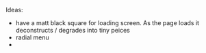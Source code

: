 Ideas:

- have a matt black square for loading screen. As the page loads it deconstructs / degrades into tiny peices
- radial menu
- 